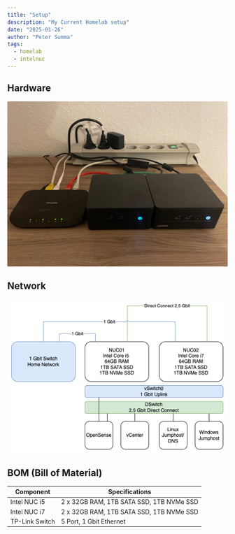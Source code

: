 ```yaml
---
title: "Setup"
description: "My Current Homelab setup"
date: "2025-01-26"
author: "Peter Summa"
tags:
  - homelab
  - intelnuc
---
```


## Hardware
![Homelab Setup](homelab-setup-v1.jpeg)

## Network
![Homelab Network](homelab-network-v1.png)

## BOM (Bill of Material)

| Component               | Specifications                                         |
|-------------------------|--------------------------------------------------------|
| Intel NUC i5             | 2 x 32GB RAM, 1TB SATA SSD, 1TB NVMe SSD               |
| Intel NUC i7             | 2 x 32GB RAM, 1TB SATA SSD, 1TB NVMe SSD               |
| TP-Link Switch           | 5 Port, 1 Gbit Ethernet                               |